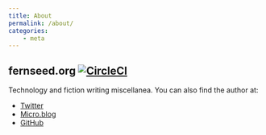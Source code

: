 ```yaml
---
title: About
permalink: /about/
categories:
    - meta
---
```


## fernseed.org [![CircleCI](https://circleci.com/gh/dmcgk/dmcgk.github.io.svg?style=svg)](https://circleci.com/gh/dmcgk/dmcgk.github.io)

Technology and fiction writing miscellanea. You can also find the author at:

- [Twitter](https://twitter.com/dmcgk)
- [Micro.blog](https://micro.blog/dmcgk)
- [GitHub](https://github.com/dmcgk)
